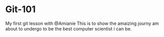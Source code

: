 # Git-101
My first git lesson with @Amianie
This is to show the amaizing journy am about to undergo to be the best computer scientist i can be.

